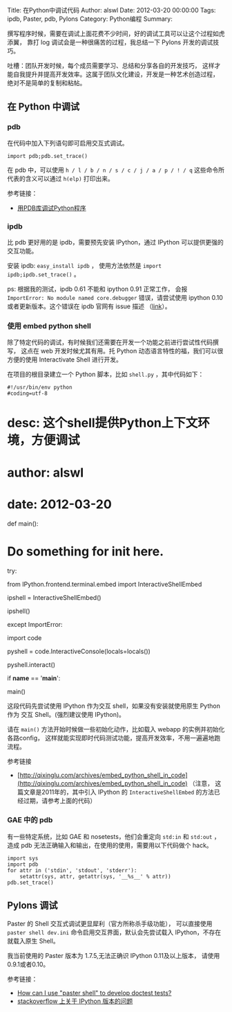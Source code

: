 Title: 在Python中调试代码
Author: alswl
Date: 2012-03-20 00:00:00
Tags: ipdb, Paster, pdb, Pylons
Category: Python编程
Summary: 

撰写程序时候，需要在调试上面花费不少时间，好的调试工具可以让这个过程如虎添翼， 靠打 log 调试会是一种很痛苦的过程，我总结一下 Pylons
开发的调试技巧。

吐槽：团队开发时候，每个成员需要学习、总结和分享各自的开发技巧， 这样才能自我提升并提高开发效率。这属于团队文化建设，开发是一种艺术创造过程，
绝对不是简单的复制和粘帖。

## 在 Python 中调试

### pdb

在代码中加入下列语句即可启用交互式调试。

    
    import pdb;pdb.set_trace()

在 pdb 中，可以使用 `h / l / b / n / s / c / j / a / p / ! / q` 这些命令所代表的含义可以通过
`h(elp)` 打印出来。

参考链接：

  * [用PDB库调试Python程序](http://magustest.com/blog/python/use-pdb-debug-python/comment-page-1)

### ipdb

比 pdb 更好用的是 ipdb，需要预先安装 IPython，通过 IPython 可以提供更强的交互功能。

安装 ipdb: `easy_install ipdb` ， 使用方法依然是 `import ipdb;ipdb.set_trace()` 。

ps: 根据我的测试，ipdb 0.61 不能和 ipython 0.91 正常工作， 会报 `ImportError: No module named
core.debugger` 错误，请尝试使用 ipython 0.10 或者更新版本。这个错误在 ipdb 官网有 issue 描述
（[link](https://github.com/gotcha/ipdb/issues/9)）。

### 使用 embed python shell

除了特定代码的调试，有时候我们还需要在开发一个功能之前进行尝试性代码撰写， 这点在 web 开发时候尤其有用。托 Python
动态语言特性的福，我们可以很方便的使用 Interactivate Shell 进行开发。

在项目的根目录建立一个 Python 脚本，比如 `shell.py` ，其中代码如下：

    
    #!/usr/bin/env python
    #coding=utf-8

# desc: 这个shell提供Python上下文环境，方便调试

# author: alswl

# date: 2012-03-20

def main():

# Do something for init here.

try:

from IPython.frontend.terminal.embed import InteractiveShellEmbed

ipshell = InteractiveShellEmbed()

ipshell()

except ImportError:

import code

pyshell = code.InteractiveConsole(locals=locals())

pyshell.interact()

if __name__ == '__main__':

main()

这段代码先尝试使用 IPython 作为交互 shell，如果没有安装就使用原生 Python 作为 交互 Shell。(强烈建议使用 IPython)。

请在 `main()` 方法开始时候做一些初始化动作，比如载入 webapp 的实例并初始化各路config，
这样就能实现即时代码测试功能，提高开发效率，不用一遍遍地跑流程。

参考链接

  * [http://qixinglu.com/archives/embed_python_shell_in_code](http://qixinglu.com/archives/embed_python_shell_in_code) （注意， 这篇文章是2011年的，其中引入 IPython 的 `InteractiveShellEmbed` 的方法已经过期，请参考上面的代码）

### GAE 中的 pdb

有一些特定系统，比如 GAE 和 nosetests，他们会重定向 `std:in` 和 `std:out` ， 造成 pdb
无法正确输入和输出，在使用的使用，需要用以下代码做个 hack。

    
    import sys
    import pdb
    for attr in ('stdin', 'stdout', 'stderr'):
        setattr(sys, attr, getattr(sys, '__%s__' % attr))
    pdb.set_trace()

## Pylons 调试

Paster 的 Shell 交互式调试更显犀利（官方所称杀手级功能）， 可以直接使用 `paster shell dev.ini`
命令启用交互界面，默认会先尝试载入 IPython，不存在就载入原生 Shell。

我当前使用的 Paster 版本为 1.7.5,无法正确识 IPython 0.11及以上版本， 请使用0.9.1或者0.10。

参考链接：

  * [How can I use "paster shell" to develop doctest tests?](http://wiki.pylonshq.com/pages/viewpage.action?pageId=9011323)
  * [stackoverflow 上关于 IPython 版本的问题](http://stackoverflow.com/questions/7389388/pylons-paster-shell-does-not-run-in-ipython)

